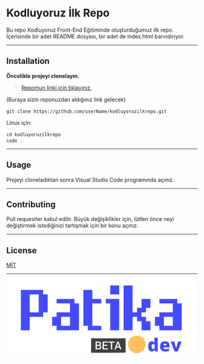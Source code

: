 # Kodluyoruz İlk Repo
Bu repo Kodluyoruz Front-End Eğitiminde oluşturduğumuz ilk repo. İçerisinde bir adet README dosyası, bir adet de index.html barındırıyor.

--------------------------

## Installation
**Öncelikle projeyi clonelayın.** 

>[Repomun linki için tıklayınız.](https://github.com/Laviya/kodluyoruzilkrepo.git)

(Buraya sizin reponuzdan aldığınız link gelecek)
```
git clone https://github.com/userName/kodluyoruzilkrepo.git
```

Linux için:

```
cd kodluyoruzilkrepo
code .
```

--------------------------

## Usage

Projeyi cloneladıktan sonra Visual Studio Code programında açınız.

--------------------------

## Contributing

Pull requestler kabul edilir. Büyük değişiklikler için, lütfen önce neyi değiştirmek istediğinizi tartışmak için bir konu açınız.

--------------------------

## License

[MİT](LICENSE)

--------------------------

![lorem pictum](resim/patikaLogo.png)